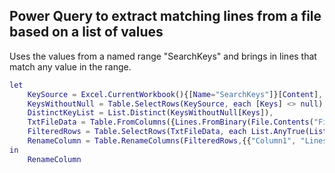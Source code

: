 ## Power Query to extract matching lines from a file based on a list of values

Uses the values from a named range "SearchKeys" and brings in lines that match any value in the range. 

```m
let
    KeySource = Excel.CurrentWorkbook(){[Name="SearchKeys"]}[Content],
    KeysWithoutNull = Table.SelectRows(KeySource, each [Keys] <> null),
    DistinctKeyList = List.Distinct(KeysWithoutNull[Keys]),
    TxtFileData = Table.FromColumns({Lines.FromBinary(File.Contents("File_Location_here"))}),
    FilteredRows = Table.SelectRows(TxtFileData, each List.AnyTrue(List.Transform(DistinctKeyList, (substring) => Text.Contains([Column1], substring)))),
    RenameColumn = Table.RenameColumns(FilteredRows,{{"Column1", "Lines From File"}})
in
    RenameColumn
```    
